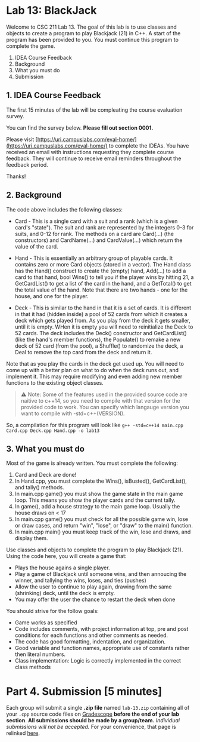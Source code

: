# Lab 13: BlackJack

Welcome to CSC 211 Lab 13. The goal of this lab is to use classes and objects to create a program to play Blackjack (21) in C++. A start of the program has been provided to you. You must continue this program to complete the game.

1. IDEA Course Feedback<br>
2. Background<br>
3. What you must do <br>
4. Submission <br>

## 1. IDEA Course Feedback

The first 15 minutes of the lab will be compleating the course evaluation survey.

You can find the survey below. **Please fill out section 0001.**


Please visit [https://uri.campuslabs.com/eval-home/](https://uri.campuslabs.com/eval-home/) to complete the IDEAs. You have received an email with instructions requesting they complete course feedback. They will continue to receive email reminders throughout the feedback period.

Thanks!

## 2. Background

The code above includes the following classes:

* Card - This is a single card with a suit and a rank (which is a given card's "state"). The suit and rank are represented by the integers 0-3 for suits, and 0-12 for rank. 
The methods on a card are Card(...) (the constructors) and CardName(...) and CardValue(...) which return the value of the card.

* Hand - This is essentially an arbitrary group of playable cards. It contains zero or more Card objects (stored in a vector). The Hand class has the Hand() construct to create the (empty) hand, Add(...) to add a card to that hand, bool Wins() to tell you if the player wins by hitting 21, a GetCardList() to get a list of the card in the hand, and a GetTotal() to get the total value of the hand. Note that there are two hands - one for the house, and one for the player.

* Deck - This is similar to the hand in that it is a set of cards. It is different in that it had (hidden inside) a pool of 52 cards from which it creates a deck which gets played from. As you play from the deck it gets smaller, until it is empty. WHen it is empty you will need to reinitialize the Deck to 52 cards. The deck includes the Deck() constructor  and GetCardList() (like the hand's member functions), the Populate() to remake a new deck of 52 card (from the pool), a Shuffle() to randomize the deck, a Deal to remove the top card from the deck and return it.

Note that as you play the cards in the deck get used up.  You will need to come up with a better plan on what to do when the deck runs out, and implement it. This may require modifying and even adding new member functions to the existing object classes.

> :warning: Note: Some of the features used in the provided source code are naitive to c++14, so you need to compile with that version for the provided code to work. You can specify which langauge version you want to compile with -std=c++(VERSION).

So, a compilation for this program will look like `g++ -std=c++14 main.cpp Card.cpp Deck.cpp Hand.cpp -o lab13`

## 3. What you must do

Most of the game is already written. You must complete the following:

1. Card and Deck are done! <br>
2. In Hand.cpp, you must complete the Wins(), isBusted(), GetCardList(), and tally() methods.<br>
3. In main.cpp game() you must show the game state in the main game loop. This means you show the player cards and the current tally.<br>
4. In game(), add a house strategy to the main game loop. Usually the house draws on < 17 <br>
5. In main.cpp game() you must check for all the possible game win, lose or draw cases, and return "win", "lose", or "draw" to the main() function. <br>
6. In main.cpp main() you must keep track of the win, lose and draws, and display them. <br>

Use classes and objects to complete the program to play Blackjack (21). Using the code here, you will create a game that:

* Plays the house agains a single player.
* Play a game of Blackjack until someone wins, and then annoucing the winner, and tallying the wins, loses, and ties (pushes)
* Allow the user to continue to play again, drawing from the same (shrinking) deck, until the deck is empty.
* You may offer the user the chance to restart the deck when done


You should strive for the follow goals:

* Game works as specified
*  Code includes comments, with project information at top, pre and post conditions for each functions and other comments as needed.
*  The code has good formatting, indentation, and organization.
*  Good variable and function names, appropriate use of constants rather then literal numbers.
*  Class implementation: Logic is correctly implemented in the correct class methods

# Part 4. Submission [5 minutes]

Each group will submit a single **.zip file** named `lab-13.zip` containing all of your `.cpp` source code files on [Gradescope](http://gradescope.com) **before the end of your lab section**. **All submissions should be made by a group/team.** *Individual submissions will not be accepted.*  For your convenience, that page is relinked [here](https://cs50.readthedocs.io/ide/online/).
